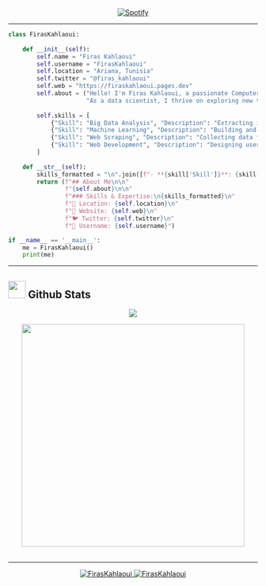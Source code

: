 &nbsp;<div align="center">
  [![Spotify](https://novatorem.vercel.app/api/spotify?background_color=0d1117&border_color=ffffff)](https://open.spotify.com/user/omnitenebris)
</div>

---

```python
class FirasKahlaoui:
    
    def __init__(self):
        self.name = "Firas Kahlaoui"
        self.username = "FirasKahlaoui"
        self.location = "Ariana, Tunisia"
        self.twitter = "@firas_kahlaoui"
        self.web = "https://firaskahlaoui.pages.dev"
        self.about = ("Hello! I'm Firas Kahlaoui, a passionate Computer Science student specializing in Big Data. "
                      "As a data scientist, I thrive on exploring new technologies and enhancing my programming skills.")
    
        self.skills = [
            {"Skill": "Big Data Analysis", "Description": "Extracting insights from large datasets."},
            {"Skill": "Machine Learning", "Description": "Building and optimizing predictive models."},
            {"Skill": "Web Scraping", "Description": "Collecting data from various online sources."},
            {"Skill": "Web Development", "Description": "Designing user-friendly web applications."}
        ]
  
    def __str__(self):
        skills_formatted = "\n".join([f"- **{skill['Skill']}**: {skill['Description']}" for skill in self.skills])
        return (f"## About Me\n\n"
                f"{self.about}\n\n"
                f"### Skills & Expertise:\n{skills_formatted}\n"
                f"📍 Location: {self.location}\n"
                f"🔗 Website: {self.web}\n"
                f"🐦 Twitter: {self.twitter}\n"
                f"👤 Username: {self.username}")

if __name__ == '__main__':
    me = FirasKahlaoui()
    print(me)

```

---

## <img src="https://media.giphy.com/media/iY8CRBdQXODJSCERIr/giphy.gif" width="35"><b> Github Stats </b>

<p align="center">
  <img align="center" src="https://github-readme-streak-stats.herokuapp.com/?user=FirasKahlaoui&theme=dark&hide_border=true&background=000000&stroke=130F40&ring=7A7ADB&fire=2234AE&currStreakLabel=7A7ADB&sideNums=D3D3D3&currStreakNum=7A7ADB&sideLabels=D3D3D3&dates=D3D3D3" />

</p>

<div align="center">

<a href="https://github.com/FirasKahlaoui/">
  <img src="https://github-readme-stats.vercel.app/api?username=FirasKahlaoui&include_all_commits=true&count_private=true&show_icons=true&line_height=20&title_color=7A7ADB&icon_color=2234AE&text_color=D3D3D3&bg_color=0,000000,130F40" width="450"/>

 </a>
</div>
</br>

---

<p align="center">
 <a href="https://github.com/FirasKahlaoui">
  <img src="https://komarev.com/ghpvc/?username=FirasKahlaoui&label=Profile%20views&color=0e75b6&style=flat" alt="FirasKahlaoui" />
 </a>
 <a href="https://github.com/FirasKahlaoui">
  <img src="https://img.shields.io/github/followers/FirasKahlaoui?label=Followers" alt="FirasKahlaoui" />
 </a>
</p>
